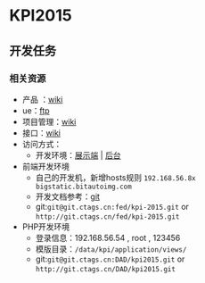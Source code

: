 # KPI2015


## 开发任务

### 相关资源
- 产品 ：[wiki](http://jw.tech.bitauto.com:8090/display/FED/KPI+v2.0.0)
- ue：[ftp](http://192.168.56.11/Product/BI/2015KPIv2.0/#p=home)
- 项目管理：[wiki](http://jw.tech.bitauto.com:8090/pages/viewpage.action?pageId=5275686)
- 接口：[wiki](http://jw.tech.bitauto.com:8090/pages/viewpage.action?pageId=4556288)
- 访问方式：
	- 开发环境：[展示端](http://192.168.56.54:9999/) | [后台](http://192.168.56.54:9999/manage) 
- 前端开发环境 
	- 自己的开发机，新增hosts规则 `192.168.56.8x bigstatic.bitautoimg.com`
	- 开发文档参考：[git](http://git.ctags.cn/fed/fed-doc/blob/master/seajs相关.md)
	- git:`git@git.ctags.cn:fed/kpi-2015.git` or `http://git.ctags.cn/fed/kpi-2015.git`
- PHP开发环境 
	- 登录信息：192.168.56.54 , root , 123456
	- 模版目录：`/data/kpi/application/views/`
	- git:`git@git.ctags.cn:DAD/kpi2015.git` or `http://git.ctags.cn/DAD/kpi2015.git`
